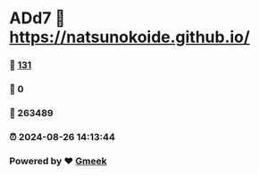 # ADd7 :link: https://natsunokoide.github.io/ 
### :page_facing_up: [131](https://natsunokoide.github.io//tag.html) 
### :speech_balloon: 0 
### :hibiscus: 263489 
### :alarm_clock: 2024-08-26 14:13:44 
### Powered by :heart: [Gmeek](https://github.com/Meekdai/Gmeek)
